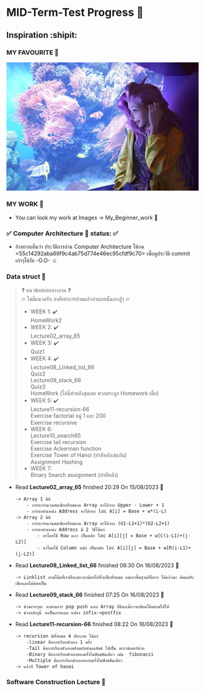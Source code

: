 # MID-Term-Test Progress :sunrise_over_mountains:
## Inspiration :shipit:
### MY FAVOURITE :musical_score:
![This is picture.](/Images/Inspiration_n_love/Seraphine_Aquriam.jpg "This is my wife!!!")
### MY WORK :movie_camera:
* You can look my work at Images -> My_Beginner_work :beginner:
### :white_check_mark: Computer Architecture :house_with_garden: status: :white_check_mark:
* ถ้าอยากเห็นว่า ประวัติการอ่าน Computer Architecture ให้กด <55c14292aba69f9c4ab75d774e46ec95cfdf9c70> เพื่อดูประวัติ commit เก่าๆได้งับ -O.O- :relaxed:
### Data struct :city_sunrise:
> :question: แนวข้อสอบกลางภาค :question:
> <br> :fire: ไม่มีแนวครับ อาศัยทำการบ้านแล้วอ่านบทนั้นเอาสู้ๆ :fire:
>- WEEK 1: :heavy_check_mark:
<br>HomeWork2 
>- WEEK 2: :heavy_check_mark:
<br> Lecture02_array_65 
>- WEEK 3: :heavy_check_mark:
<br> Quiz1 
>- WEEK 4: :heavy_check_mark:
<br> Lecture08_Linked_list_66
<br> Quiz2
<br> Lecture09_stack_66
<br> Quiz3
<br> HomeWork (ไอ้นี่ทำหลังสุดเลย พวกตระกูล Homework เนี่ย)
>- WEEK 5: :heavy_check_mark:
<br> Lecture11-recursion-66
<br> Exercise factorial หมู่ 1 และ 200
<br> Exercise recursive
>- WEEK 6:
<br> Lecture10_search65
<br> Exercise tail recursion
<br> Exercise Ackerman function
<br> Exercise Tower of Hanoi (ทำทีหลังเช่นกัน)
<br> Assignment Hashing
>- WEEK 7:
<br> Binary Search assignment (ทำทีหลัง) </br>
* Read **Lecture02_array_65** finished 20:29 On 15/08/2023 :calendar:
    ```
    -> Array 1 มิติ
        - การหาจำนวนสมาชิกหรือขนาด Array หาได้จาก Upper - Lower + 1
        - การหาตำแหน่ง Address หาได้จาก loc A[i] = Base + w*(i-L)
    -> Array 2 มิติ
        - การหาจำนวนสมาชิกหรือขนาด Array หาได้จาก (U1-L1+1)*(U2-L2+1)
        - การหาตำแหน่ง Address มี 2 วิธีได้แก่
            - หาโดยใช้ Row แถว เป็นหลัก loc A[i][j] = Base + w[C(i-L1)+(j-L2)]
            - หาโดยใช้ Column หลัก เป็นหลัก loc A[i][j] = Base + w[R(i-L1)+(j-L2)]

    ```
* Read **Lecture08_Linked_list_66** finished 06:30 On 16/08/2023 :bicyclist:
    ```
    -> Linklist ตามโค๊ดที่เราฝึกเลยเวลาน้อยไปที่จะฝึกทั้งหมด แต่เอาพื้นฐานก็ถือว่า ได้แล้วนะ ติดแค่ยังเขียนลบไม่ค่อยเป็น
    ```
* Read **Lecture09_stack_66** finished 07:25 On 16/08/2023 :slot_machine:
    ```
    -> ช่วงแรกๆอะ จะสอนการ pop push แบบ Array ก็ดีนะเดี๋ยวจะเขียนโค๊ดตามไปให้
    -> ช่วงหลังๆนี่ จะเป็นการแบบ แปลง infix->postfix 
    ```
* Read **Lecture11-recursion-66** finished 08:22 On 16/08/2023 :large_blue_circle:
    ```
    -> recursion มีทั้งหมด 4 ประเภท ได้แก่
        -linear คือการเรียกตัวเอง 1 ครั้ง
        -Tail คือการเรียกตัวเองพร้อมกับส่งผลลัพธ์ ไปเป็น พารามิเตอร์ด้วย
        -Binary คือการเรียกตัวเองสองครั้งในฟังค์ขันเดียว เช่น  fibonacci
        -Multiple คือการเรียกตัวเองหลายครั้งในฟังค์ชันเดียว
    -> แล้วก็ Tower of hanoi
    ```
### Software Construction Lecture :city_sunset: